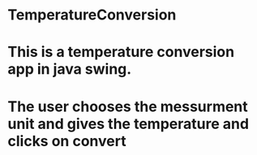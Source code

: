 # TemperatureConversion
# 
# This is a temperature conversion app in java swing.
#
#
# The user chooses the messurment unit and gives the temperature and clicks on convert
